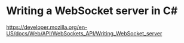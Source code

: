# Writing a WebSocket server in C# #

<https://developer.mozilla.org/en-US/docs/Web/API/WebSockets_API/Writing_WebSocket_server>

